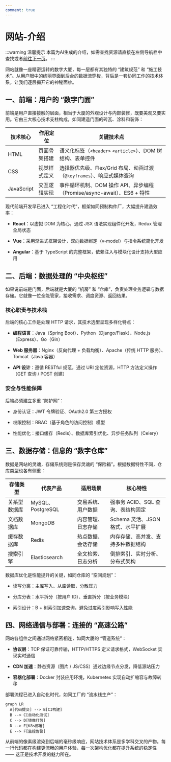 ```yaml
---
comment: true
---
```

# 网站-介绍

:::warning 温馨提示
本篇为AI生成的介绍，如需查找资源请直接在左侧导航栏中查找或者[前往下一页](/resources/website/map)。
:::

网站就像一座精密运转的数字大厦，每一层都有其独特的 “建筑规范” 和 “施工技术”。从用户眼中的绚丽界面到后台的数据流穿梭，背后是一套协同工作的技术体系，让我们逐层揭开它的神秘面纱。

## 一、前端：用户的 “数字门面”

前端是用户直接接触的层面，相当于大厦的外观设计与内部装修，既要美观又要实用。它由三大核心技术支柱构成，如同建造门面的砖瓦、涂料和装饰：



| 技术核心       | 作用定位   | 关键技术点                                                |
| ---------- | ------ | ---------------------------------------------------- |
| HTML       | 页面骨架搭建 | 语义化标签（`<header>` `<article>`）、DOM 树结构、表单控件           |
| CSS        | 视觉样式定义 | 选择器优先级、Flex/Grid 布局、动画过渡（`@keyframes`）、响应式媒体查询       |
| JavaScript | 交互逻辑实现 | 事件循环机制、DOM 操作 API、异步编程（Promise/async-await）、ES6 + 特性 |

现代前端开发早已进入 “工程化时代”，框架如同预制构件厂，大幅提升建造效率：



*   **React**：以虚拟 DOM 为核心，通过 JSX 语法实现组件化开发，Redux 管理全局状态

*   **Vue**：采用渐进式框架设计，双向数据绑定（v-model）与指令系统简化开发

*   **Angular**：基于 TypeScript 的完整框架，依赖注入与模块化设计支持大型应用

## 二、后端：数据处理的 “中央枢纽”

如果说前端是门面，后端就是大厦的 “机房” 和 “仓库”，负责处理业务逻辑与数据存储。它就像一位全能管家，接收需求、调度资源、返回结果。

### 核心职责与技术栈

后端的核心工作是处理 HTTP 请求，其技术选型呈现多样化特点：



*   **编程语言**：Java（Spring Boot）、Python（Django/Flask）、Node.js（Express）、Go（Gin）

*   **Web 服务器**：Nginx（反向代理 + 负载均衡）、Apache（传统 HTTP 服务）、Tomcat（Java 容器）

*   **API 设计**：遵循 RESTful 规范，通过 URI 定位资源，HTTP 方法定义操作（GET 查询 / POST 创建）

### 安全与性能保障

后端必须建立多重 “防护网”：



*   身份认证：JWT 令牌验证、OAuth2.0 第三方授权

*   权限控制：RBAC（基于角色的访问控制）模型

*   性能优化：接口缓存（Redis）、数据库索引优化、异步任务队列（Celery）

## 三、数据存储：信息的 “数字仓库”

数据是网站的灵魂，存储系统则是保存灵魂的 “保险箱”。根据数据特性不同，仓库类型也各有侧重：



| 存储类型   | 代表产品             | 适用场景      | 核心特性                   |
| ------ | ---------------- | --------- | ---------------------- |
| 关系型数据库 | MySQL、PostgreSQL | 交易系统、用户数据 | 强事务 ACID、SQL 查询、表结构固定  |
| 文档数据库  | MongoDB          | 内容管理、日志存储 | Schema 灵活、JSON 格式、水平扩展 |
| 缓存数据库  | Redis            | 热点数据、会话存储 | 内存存储、高并发、支持多种数据结构      |
| 搜索引擎   | Elasticsearch    | 全文检索、日志分析 | 倒排索引、实时分析、分布式架构        |

数据库优化是性能提升的关键，如同仓库的 “空间规划”：



*   读写分离：主库写入、从库读取，分散压力

*   分库分表：水平拆分（按用户 ID）、垂直拆分（按业务模块）

*   索引设计：B + 树索引加速查询，避免过度索引影响写入性能

## 四、网络通信与部署：连接的 “高速公路”

网站各组件之间通过网络紧密相连，如同大厦的 “管道系统”：



*   **协议层**：TCP 保证可靠传输，HTTP/HTTPS 定义请求格式，WebSocket 实现实时通信

*   **CDN 加速**：静态资源（图片 / JS/CSS）通过边缘节点分发，降低源站压力

*   **容器化部署**：Docker 封装应用环境，Kubernetes 实现自动扩缩容与故障转移

部署流程已进入自动化时代，如同工厂的 “流水线生产”：



```mermaid
graph LR
  A[代码提交] --> B[CI构建]
  B --> C[自动化测试]
  C --> D[镜像打包]
  D --> E[K8s部署]
  E --> F[监控告警]
```

从前端的像素级渲染到后端的毫秒级响应，网站技术体系是多学科交叉的产物。每一行代码都在构建更流畅的用户体验，每一次架构优化都在提升系统的稳定性 —— 这正是技术开发的魅力所在。

<ImageSlider
  :auto="true"
  :time="1500"
  :images="[
    { id: 1, text: '小绿-1', link: '/pictures/eggy/eggy-lv-1.jpg' },
    { id: 2, text: '小绿-2', link: '/pictures/eggy/eggy-lv-2.jpg' },
    { id: 3, text: '粉绿-1', link: '/pictures/eggy/eggy-FL-1.jpg' },
    { id: 4, text: '粉绿-2', link: '/pictures/eggy/eggy-FL-2.jpg' },
  ]"
  ltext="我真服了"
  rtext="怎么有人磕粉绿"
  lcolor="MediumVioletRed"
  rcolor="LimeGreen"
/>